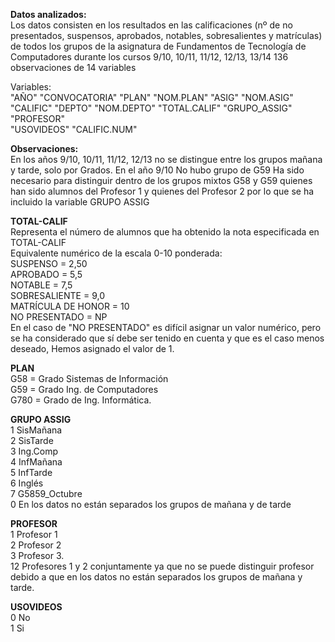 **Datos analizados:**  
Los datos consisten en los resultados en las calificaciones (nº de no presentados, suspensos, aprobados, notables, sobresalientes y matrículas) de todos los grupos de la asignatura de Fundamentos de Tecnología de Computadores durante los cursos 9/10, 10/11, 11/12, 12/13, 13/14
136 observaciones de 14 variables

Variables:  
"AÑO"        "CONVOCATORIA" "PLAN"         "NOM.PLAN"     "ASIG"         "NOM.ASIG"    
 "CALIFIC"      "DEPTO"        "NOM.DEPTO"    "TOTAL.CALIF"  "GRUPO_ASSIG"  "PROFESOR"    
"USOVIDEOS"    "CALIFIC.NUM"

**Observaciones:**  
En los años 9/10, 10/11, 11/12, 12/13 no se distingue entre los grupos mañana y tarde, solo por Grados.
En el año 9/10 No hubo grupo de G59
Ha sido necesario para distinguir dentro de los grupos mixtos G58 y G59 quienes han sido alumnos del Profesor 1 y  quienes del Profesor 2 por lo que se ha incluido la variable GRUPO ASSIG

**TOTAL-CALIF**  
Representa el número de alumnos que ha obtenido la nota especificada en  TOTAL-CALIF  
Equivalente numérico de la escala 0-10 ponderada:   
SUSPENSO = 2,50  
APROBADO = 5,5   
NOTABLE = 7,5   
SOBRESALIENTE = 9,0   
MATRÍCULA DE HONOR = 10   
NO PRESENTADO = NP  
En el caso de "NO PRESENTADO" es difícil asignar un valor numérico, pero se ha considerado que sí debe ser tenido en cuenta y que es el caso menos deseado, Hemos asignado el valor de 1.

**PLAN**  
G58 = Grado Sistemas de Información  
G59 = Grado Ing. de Computadores  
 G780 = Grado de Ing. Informática.  

**GRUPO ASSIG**  
1	SisMañana  
2	SisTarde  
3	Ing.Comp  
4	InfMañana  
5	InfTarde  
6	Inglés  
7	G5859_Octubre  
0	En los datos no están separados los grupos de mañana y de tarde  

**PROFESOR**  
1	Profesor 1  
2	Profesor 2  
3	Profesor 3.  
12	Profesores 1 y 2 conjuntamente ya que no se puede distinguir profesor debido a que en los datos no están separados los grupos de  mañana y tarde.  

**USOVIDEOS**  
0	No  
1	Si  
